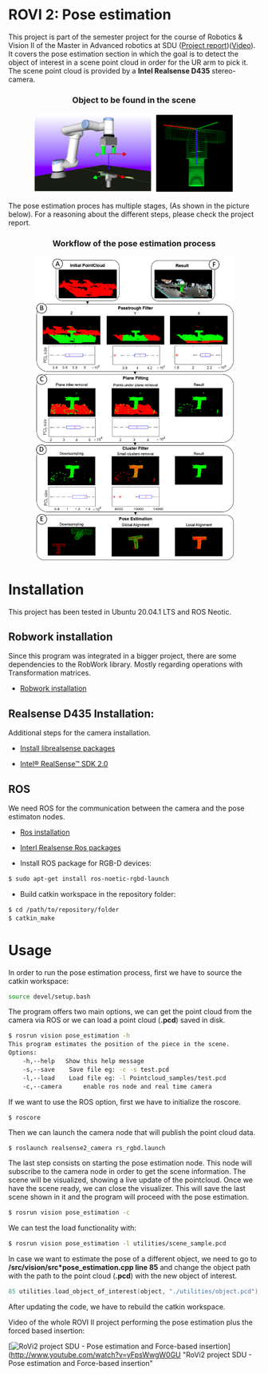 # ROVI 2: Pose estimation
This project is part of the semester project for the course of Robotics & Vision II of the Master in Advanced robotics at SDU ([Project report](https://drive.google.com/file/d/15sxckOLWULKDiB0q91TWExsH8m44Zkem/view?usp=sharing))([Video](https://www.youtube.com/watch?v=yFpsWwgW0GU)). It covers the pose estimation section in which the goal is to detect the object of interest in a scene point cloud in order for the UR arm to pick it. The scene point cloud is provided by a **Intel Realsense D435** stereo-camera. 

<h3 align="center">Object to be found in the scene</h3>
<p align="center">
    <img src="images/object_of_interes.png" width="400">
  </a>
</p>


The pose estimation proces has multiple stages, (As shown in the picture below). For a reasoning about the different steps, please check the project report.
<h3 align="center">Workflow of the pose estimation process</h3>
<p align="center">
    <img src="images/visionworkflow.png" width="400">
  </a>
</p>


# Installation
This project has been tested in Ubuntu 20.04.1 LTS and ROS Neotic. 
## Robwork installation
Since this program was integrated in a bigger project, there are some dependencies to the RobWork library. Mostly regarding operations with Transformation matrices. 
* [Robwork installation](https://www.robwork.dk/installation/)

## Realsense D435 Installation:
Additional steps for the camera installation.

* [Install librealsense packages](https://github.com/IntelRealSense/librealsense/blob/master/doc/distribution_linux.md)
	
* [Intel® RealSense™ SDK 2.0](https://github.com/IntelRealSense/librealsense/blob/master/doc/installation.md)

## ROS
We need ROS for the communication between the camera and the pose estimaton nodes.
* [Ros installation](https://wiki.ros.org/Installation/Ubuntu)

* [Interl Realsense Ros packages](https://github.com/IntelRealSense/realsense-ros)

* Install ROS package for RGB-D devices:
```bash
$ sudo apt-get install ros-noetic-rgbd-launch 
```

* Build catkin workspace in the repository folder:
```sh
$ cd /path/to/repository/folder
$ catkin_make 
```

# Usage
In order to run the pose estimation process, first we have to source the catkin workspace:
```bash
source devel/setup.bash 
```
The program offers two main options, we can get the point cloud from the camera via ROS or we can load a point cloud (**.pcd**) saved in disk.
```bash
$ rosrun vision pose_estimation -h
This program estimates the position of the piece in the scene.
Options:
	-h,--help 	Show this help message
	-s,--save 	 Save file eg: -c -s test.pcd
	-l,--load 	 Load file eg: -l Pointcloud_samples/test.pcd
	-c,--camera 	 enable ros node and real time camera 
```
If we want to use the ROS option, first we have to initialize the roscore.
```sh
$ roscore
```
Then we can launch the camera node that will publish the point cloud data.
```
$ roslaunch realsense2_camera rs_rgbd.launch 
```
The last step consists on starting the pose estimation node. This node will subscribe to the camera node in order to get the scene information. The scene will be visualized, showing a live update of the pointcloud. Once we have the scene ready, we can close the visualizer. This will save the last scene shown in it and the program will proceed with the pose estimation.
```sh
$ rosrun vision pose_estimation -c
```

We can test the load functionality with:

```sh
$ rosrun vision pose_estimation -l utilities/scene_sample.pcd
```

In case we want to estimate the pose of a different object, we need to go to **/src/vision/src*pose_estimation.cpp line 85** and change the object path with the path to the point cloud (**.pcd**) with the new object of interest.

```c++
85 utilities.load_object_of_interest(object, "./utilities/object.pcd");
```

After updating the code, we have to rebuild the catkin workspace.

Video of the whole ROVI II project performing the pose estimation plus the forced based insertion:

[![RoVi2 project SDU - Pose estimation and Force-based insertion](http://img.youtube.com/vi/yFpsWwgW0GU/0.jpg)](http://www.youtube.com/watch?v=yFpsWwgW0GU "RoVi2 project SDU - Pose estimation and Force-based insertion"